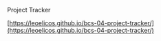 Project Tracker

[https://leoelicos.github.io/bcs-04-project-tracker/](https://leoelicos.github.io/bcs-04-project-tracker/)
